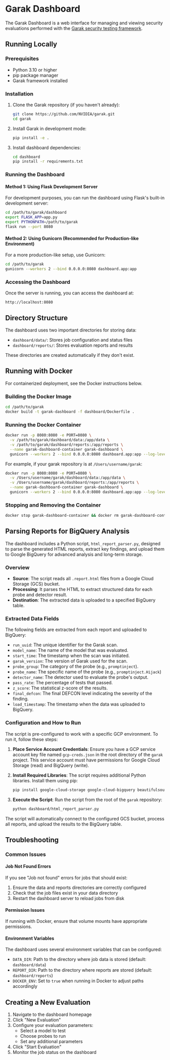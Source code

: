 # Garak Dashboard

The Garak Dashboard is a web interface for managing and viewing security evaluations performed with the [Garak security testing framework](https://github.com/NVIDIA/garak).

## Running Locally

### Prerequisites

- Python 3.10 or higher
- pip package manager
- Garak framework installed

### Installation

1. Clone the Garak repository (if you haven't already):
   ```bash
   git clone https://github.com/NVIDIA/garak.git
   cd garak
   ```

2. Install Garak in development mode:
   ```bash
   pip install -e .
   ```

3. Install dashboard dependencies:
   ```bash
   cd dashboard
   pip install -r requirements.txt
   ```

### Running the Dashboard

#### Method 1: Using Flask Development Server

For development purposes, you can run the dashboard using Flask's built-in development server:

```bash
cd /path/to/garak/dashboard
export FLASK_APP=app.py
export PYTHONPATH=/path/to/garak
flask run --port 8080
```

#### Method 2: Using Gunicorn (Recommended for Production-like Environment)

For a more production-like setup, use Gunicorn:

```bash
cd /path/to/garak
gunicorn --workers 2 --bind 0.0.0.0:8080 dashboard.app:app
```

### Accessing the Dashboard

Once the server is running, you can access the dashboard at:

```
http://localhost:8080
```

## Directory Structure

The dashboard uses two important directories for storing data:

- `dashboard/data/`: Stores job configuration and status files
- `dashboard/reports/`: Stores evaluation reports and results

These directories are created automatically if they don't exist.

## Running with Docker

For containerized deployment, see the Docker instructions below.

### Building the Docker Image

```bash
cd /path/to/garak
docker build -t garak-dashboard -f dashboard/Dockerfile .
```

### Running the Docker Container

```bash
docker run -p 8080:8080 -e PORT=8080 \
  -v /path/to/garak/dashboard/data:/app/data \
  -v /path/to/garak/dashboard/reports:/app/reports \
  --name garak-dashboard-container garak-dashboard \
  gunicorn --workers 2 --bind 0.0.0.0:8080 dashboard.app:app --log-level info
```

For example, if your garak repository is at `/Users/username/garak`:

```bash
docker run -p 8080:8080 -e PORT=8080 \
  -v /Users/username/garak/dashboard/data:/app/data \
  -v /Users/username/garak/dashboard/reports:/app/reports \
  --name garak-dashboard-container garak-dashboard \
  gunicorn --workers 2 --bind 0.0.0.0:8080 dashboard.app:app --log-level info
```

### Stopping and Removing the Container

```bash
docker stop garak-dashboard-container && docker rm garak-dashboard-container
```

## Parsing Reports for BigQuery Analysis

The dashboard includes a Python script, `html_report_parser.py`, designed to parse the generated HTML reports, extract key findings, and upload them to Google BigQuery for advanced analysis and long-term storage.

### Overview

- **Source**: The script reads all `.report.html` files from a Google Cloud Storage (GCS) bucket.
- **Processing**: It parses the HTML to extract structured data for each probe and detector result.
- **Destination**: The extracted data is uploaded to a specified BigQuery table.

### Extracted Data Fields

The following fields are extracted from each report and uploaded to BigQuery:

- `run_uuid`: The unique identifier for the Garak scan.
- `model_name`: The name of the model that was evaluated.
- `start_time`: The timestamp when the scan was initiated.
- `garak_version`: The version of Garak used for the scan.
- `probe_group`: The category of the probe (e.g., `promptinject`).
- `probe_name`: The specific name of the probe (e.g., `promptinject.Hijack`)
- `detector_name`: The detector used to evaluate the probe's output.
- `pass_rate`: The percentage of tests that passed.
- `z_score`: The statistical z-score of the results.
- `final_defcon`: The final DEFCON level indicating the severity of the finding.
- `load_timestamp`: The timestamp when the data was uploaded to BigQuery.

### Configuration and How to Run

The script is pre-configured to work with a specific GCP environment. To run it, follow these steps:

1.  **Place Service Account Credentials**:
    Ensure you have a GCP service account key file named `gcp-creds.json` in the root directory of the `garak` project. This service account must have permissions for Google Cloud Storage (read) and BigQuery (write).

2.  **Install Required Libraries**:
    The script requires additional Python libraries. Install them using pip:
    ```bash
    pip install google-cloud-storage google-cloud-bigquery beautifulsoup4 lxml
    ```

3.  **Execute the Script**:
    Run the script from the root of the `garak` repository:
    ```bash
    python dashboard/html_report_parser.py
    ```

The script will automatically connect to the configured GCS bucket, process all reports, and upload the results to the BigQuery table.

## Troubleshooting

### Common Issues

#### Job Not Found Errors

If you see "Job not found" errors for jobs that should exist:

1. Ensure the data and reports directories are correctly configured
2. Check that the job files exist in your data directory
3. Restart the dashboard server to reload jobs from disk

#### Permission Issues

If running with Docker, ensure that volume mounts have appropriate permissions.

#### Environment Variables

The dashboard uses several environment variables that can be configured:

- `DATA_DIR`: Path to the directory where job data is stored (default: `dashboard/data`)
- `REPORT_DIR`: Path to the directory where reports are stored (default: `dashboard/reports`)
- `DOCKER_ENV`: Set to `true` when running in Docker to adjust paths accordingly

## Creating a New Evaluation

1. Navigate to the dashboard homepage
2. Click "New Evaluation"
3. Configure your evaluation parameters:
   - Select a model to test
   - Choose probes to run
   - Set any additional parameters
4. Click "Start Evaluation"
5. Monitor the job status on the dashboard
